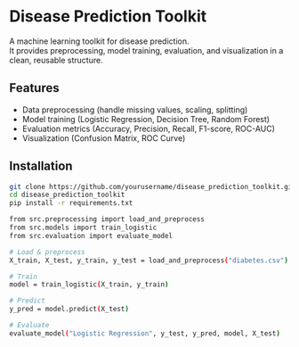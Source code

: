 # Disease Prediction Toolkit

A machine learning toolkit for disease prediction.  
It provides preprocessing, model training, evaluation, and visualization in a clean, reusable structure.

## Features
- Data preprocessing (handle missing values, scaling, splitting)
- Model training (Logistic Regression, Decision Tree, Random Forest)
- Evaluation metrics (Accuracy, Precision, Recall, F1-score, ROC-AUC)
- Visualization (Confusion Matrix, ROC Curve)

## Installation
```bash
git clone https://github.com/yourusername/disease_prediction_toolkit.git
cd disease_prediction_toolkit
pip install -r requirements.txt

from src.preprocessing import load_and_preprocess
from src.models import train_logistic
from src.evaluation import evaluate_model

# Load & preprocess
X_train, X_test, y_train, y_test = load_and_preprocess("diabetes.csv")

# Train
model = train_logistic(X_train, y_train)

# Predict
y_pred = model.predict(X_test)

# Evaluate
evaluate_model("Logistic Regression", y_test, y_pred, model, X_test)
